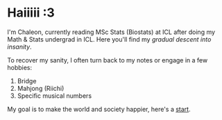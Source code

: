 # Haiiiii :3

I'm Chaleon, currently reading MSc Stats (Biostats) at ICL after doing my Math & Stats undergrad in ICL. Here you'll find my _gradual descent into insanity_.

To recover my sanity, I often turn back to my notes or engage in a few hobbies:
1. Bridge
2. Mahjong (Riichi)
3. Specific musical numbers

My goal is to make the world and society happier, here's a [start](https://www.youtube.com/watch?v=dQw4w9WgXcQ).




<!--
**Noelahc/Noelahc** is a ✨ _special_ ✨ repository because its `README.md` (this file) appears on your GitHub profile.

Here are some ideas to get you started:

- 🔭 I’m currently working on ...
- 🌱 I’m currently learning ...
- 👯 I’m looking to collaborate on ...
- 🤔 I’m looking for help with ...
- 💬 Ask me about ...
- 📫 How to reach me: ...
- 😄 Pronouns: ...
- ⚡ Fun fact: ...
-->

